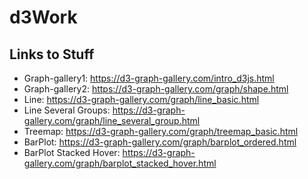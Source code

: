 # d3Work

## Links to Stuff

* Graph-gallery1: https://d3-graph-gallery.com/intro_d3js.html
* Graph-gallery2: https://d3-graph-gallery.com/graph/shape.html
* Line: https://d3-graph-gallery.com/graph/line_basic.html
* Line Several Groups: https://d3-graph-gallery.com/graph/line_several_group.html
* Treemap: https://d3-graph-gallery.com/graph/treemap_basic.html
* BarPlot: https://d3-graph-gallery.com/graph/barplot_ordered.html
* BarPlot Stacked Hover: https://d3-graph-gallery.com/graph/barplot_stacked_hover.html
